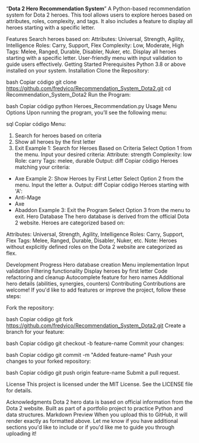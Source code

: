 “**Dota 2 Hero Recommendation System**”
A Python-based recommendation system for Dota 2 heroes. This tool allows users to explore heroes based on attributes, roles, complexity, and tags. It also includes a feature to display all heroes starting with a specific letter.

Features
Search heroes based on:
Attributes: Universal, Strength, Agility, Intelligence
Roles: Carry, Support, Flex
Complexity: Low, Moderate, High
Tags: Melee, Ranged, Durable, Disabler, Nuker, etc.
Display all heroes starting with a specific letter.
User-friendly menu with input validation to guide users effectively.
Getting Started
Prerequisites
Python 3.8 or above installed on your system.
Installation
Clone the Repository:

bash
Copiar código
git clone https://github.com/fredyico/Recommendation_System_Dota2.git
cd Recommendation_System_Dota2
Run the Program:

bash
Copiar código
python Heroes_Recommendation.py
Usage
Menu Options
Upon running the program, you’ll see the following menu:

sql
Copiar código
Menu:
1. Search for heroes based on criteria
2. Show all heroes by the first letter
3. Exit
Example 1: Search for Heroes Based on Criteria
Select Option 1 from the menu.
Input your desired criteria:
Attribute: strength
Complexity: low
Role: carry
Tags: melee, durable
Output:
diff
Copiar código
Heroes matching your criteria:
- Axe
Example 2: Show Heroes by First Letter
Select Option 2 from the menu.
Input the letter a.
Output:
diff
Copiar código
Heroes starting with 'A':
- Anti-Mage
- Axe
- Abaddon
Example 3: Exit the Program
Select Option 3 from the menu to exit.
Hero Database
The hero database is derived from the official Dota 2 website. Heroes are categorized based on:

Attributes: Universal, Strength, Agility, Intelligence
Roles: Carry, Support, Flex
Tags: Melee, Ranged, Durable, Disabler, Nuker, etc.
Note:
Heroes without explicitly defined roles on the Dota 2 website are categorized as flex.

Development Progress
 Hero database creation
 Menu implementation
 Input validation
 Filtering functionality
 Display heroes by first letter
 Code refactoring and cleanup
 Autocomplete feature for hero names
 Additional hero details (abilities, synergies, counters)
Contributing
Contributions are welcome! If you'd like to add features or improve the project, follow these steps:

Fork the repository:

bash
Copiar código
git fork https://github.com/fredyico/Recommendation_System_Dota2.git
Create a branch for your feature:

bash
Copiar código
git checkout -b feature-name
Commit your changes:

bash
Copiar código
git commit -m "Added feature-name"
Push your changes to your forked repository:

bash
Copiar código
git push origin feature-name
Submit a pull request.

License
This project is licensed under the MIT License. See the LICENSE file for details.

Acknowledgments
Dota 2 hero data is based on official information from the Dota 2 website.
Built as part of a portfolio project to practice Python and data structures.
Markdown Preview
When you upload this to GitHub, it will render exactly as formatted above. Let me know if you have additional sections you'd like to include or if you'd like me to guide you through uploading it!






